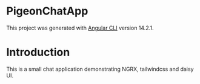 # PigeonChatApp

This project was generated with [Angular CLI](https://github.com/angular/angular-cli) version 14.2.1.

# Introduction

This is a small chat application demonstrating NGRX, tailwindcss and daisy UI.
